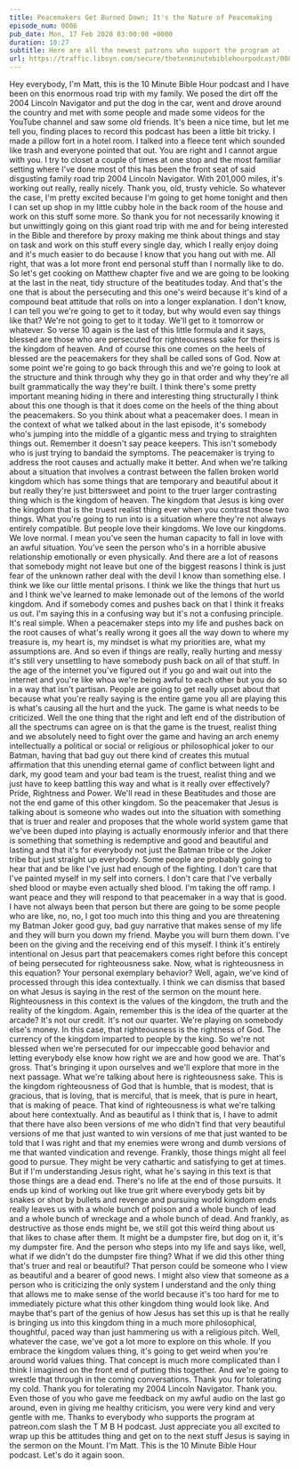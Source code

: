 ```yaml
---
title: Peacemakers Get Burned Down; It's the Nature of Peacemaking
episode_num: 0086
pub_date: Mon, 17 Feb 2020 03:00:00 +0000
duration: 10:27
subtitle: Here are all the newest patrons who support the program at  - Choufleur 235, Nathan Lynix, Noah Watson, Brent Stone, Craig Radford, and Justin. You're the reason I can do this!    Music rotation written and performed by Jeff Foote.
url: https://traffic.libsyn.com/secure/thetenminutebiblehourpodcast/0086_-_Final.mp3
---
```


 Hey everybody, I'm Matt, this is the 10 Minute Bible Hour podcast and I have been on this enormous road trip with my family. We posed the dirt off the 2004 Lincoln Navigator and put the dog in the car, went and drove around the country and met with some people and made some videos for the YouTube channel and saw some old friends. It's been a nice time, but let me tell you, finding places to record this podcast has been a little bit tricky. I made a pillow fort in a hotel room. I talked into a fleece tent which sounded like trash and everyone pointed that out. You are right and I cannot argue with you. I try to closet a couple of times at one stop and the most familiar setting where I've done most of this has been the front seat of said disgusting family road trip 2004 Lincoln Navigator. With 201,000 miles, it's working out really, really nicely. Thank you, old, trusty vehicle. So whatever the case, I'm pretty excited because I'm going to get home tonight and then I can set up shop in my little cubby hole in the back room of the house and work on this stuff some more. So thank you for not necessarily knowing it but unwittingly going on this giant road trip with me and for being interested in the Bible and therefore by proxy making me think about things and stay on task and work on this stuff every single day, which I really enjoy doing and it's much easier to do because I know that you hang out with me. All right, that was a lot more front end personal stuff than I normally like to do. So let's get cooking on Matthew chapter five and we are going to be looking at the last in the neat, tidy structure of the beatitudes today. And that's the one that is about the persecuting and this one's weird because it's kind of a compound beat attitude that rolls on into a longer explanation. I don't know, I can tell you we're going to get to it today, but why would even say things like that? We're not going to get to it today. We'll get to it tomorrow or whatever. So verse 10 again is the last of this little formula and it says, blessed are those who are persecuted for righteousness sake for theirs is the kingdom of heaven. And of course this one comes on the heels of blessed are the peacemakers for they shall be called sons of God. Now at some point we're going to go back through this and we're going to look at the structure and think through why they go in that order and why they're all built grammatically the way they're built. I think there's some pretty important meaning hiding in there and interesting thing structurally I think about this one though is that it does come on the heels of the thing about the peacemakers. So you think about what a peacemaker does. I mean in the context of what we talked about in the last episode, it's somebody who's jumping into the middle of a gigantic mess and trying to straighten things out. Remember it doesn't say peace keepers. This isn't somebody who is just trying to bandaid the symptoms. The peacemaker is trying to address the root causes and actually make it better. And when we're talking about a situation that involves a contrast between the fallen broken world kingdom which has some things that are temporary and beautiful about it but really they're just bittersweet and point to the truer larger contrasting thing which is the kingdom of heaven. The kingdom that Jesus is king over the kingdom that is the truest realist thing ever when you contrast those two things. What you're going to run into is a situation where they're not always entirely compatible. But people love their kingdoms. We love our kingdoms. We love normal. I mean you've seen the human capacity to fall in love with an awful situation. You've seen the person who's in a horrible abusive relationship emotionally or even physically. And there are a lot of reasons that somebody might not leave but one of the biggest reasons I think is just fear of the unknown rather deal with the devil I know than something else. I think we like our little mental prisons. I think we like the things that hurt us and I think we've learned to make lemonade out of the lemons of the world kingdom. And if somebody comes and pushes back on that I think it freaks us out. I'm saying this in a confusing way but it's not a confusing principle. It's real simple. When a peacemaker steps into my life and pushes back on the root causes of what's really wrong it goes all the way down to where my treasure is, my heart is, my mindset is what my priorities are, what my assumptions are. And so even if things are really, really hurting and messy it's still very unsettling to have somebody push back on all of that stuff. In the age of the internet you've figured out if you go and wait out into the internet and you're like whoa we're being awful to each other but you do so in a way that isn't partisan. People are going to get really upset about that because what you're really saying is the entire game you all are playing this is what's causing all the hurt and the yuck. The game is what needs to be criticized. Well the one thing that the right and left end of the distribution of all the spectrums can agree on is that the game is the truest, realist thing and we absolutely need to fight over the game and having an arch enemy intellectually a political or social or religious or philosophical joker to our Batman, having that bad guy out there kind of creates this mutual affirmation that this unending eternal game of conflict between light and dark, my good team and your bad team is the truest, realist thing and we just have to keep battling this way and what is it really over effectively? Pride, Rightness and Power. We'll read in these Beatitudes and those are not the end game of this other kingdom. So the peacemaker that Jesus is talking about is someone who wades out into the situation with something that is truer and realer and proposes that the whole world system game that we've been duped into playing is actually enormously inferior and that there is something that something is redemptive and good and beautiful and lasting and that it's for everybody not just the Batman tribe or the Joker tribe but just straight up everybody. Some people are probably going to hear that and be like I've just had enough of the fighting. I don't care that I've painted myself in my self into corners. I don't care that I've verbally shed blood or maybe even actually shed blood. I'm taking the off ramp. I want peace and they will respond to that peacemaker in a way that is good. I have not always been that person but there are going to be some people who are like, no, no, I got too much into this thing and you are threatening my Batman Joker good guy, bad guy narrative that makes sense of my life and they will burn you down my friend. Maybe you will burn them down. I've been on the giving and the receiving end of this myself. I think it's entirely intentional on Jesus part that peacemakers comes right before this concept of being persecuted for righteousness sake. Now, what is righteousness in this equation? Your personal exemplary behavior? Well, again, we've kind of processed through this idea contextually. I think we can dismiss that based on what Jesus is saying in the rest of the sermon on the mount here. Righteousness in this context is the values of the kingdom, the truth and the reality of the kingdom. Again, remember this is the idea of the quarter at the arcade? It's not our credit. It's not our quarter. We're playing on somebody else's money. In this case, that righteousness is the rightness of God. The currency of the kingdom imparted to people by the king. So we're not blessed when we're persecuted for our impeccable good behavior and letting everybody else know how right we are and how good we are. That's gross. That's bringing it upon ourselves and we'll explore that more in the next passage. What we're talking about here is righteousness sake. This is the kingdom righteousness of God that is humble, that is modest, that is gracious, that is loving, that is merciful, that is meek, that is pure in heart, that is making of peace. That kind of righteousness is what we're talking about here contextually. And as beautiful as I think that is, I have to admit that there have also been versions of me who didn't find that very beautiful versions of me that just wanted to win versions of me that just wanted to be told that I was right and that my enemies were wrong and dumb versions of me that wanted vindication and revenge. Frankly, those things might all feel good to pursue. They might be very cathartic and satisfying to get at times. But if I'm understanding Jesus right, what he's saying in this text is that those things are a dead end. There's no life at the end of those pursuits. It ends up kind of working out like true grit where everybody gets bit by snakes or shot by bullets and revenge and pursuing world kingdom ends really leaves us with a whole bunch of poison and a whole bunch of lead and a whole bunch of wreckage and a whole bunch of dead. And frankly, as destructive as those ends might be, we still got this weird thing about us that likes to chase after them. It might be a dumpster fire, but dog on it, it's my dumpster fire. And the person who steps into my life and says like, well, what if we didn't do the dumpster fire thing? What if we did this other thing that's truer and real or beautiful? That person could be someone who I view as beautiful and a bearer of good news. I might also view that someone as a person who is criticizing the only system I understand and the only thing that allows me to make sense of the world because it's too hard for me to immediately picture what this other kingdom thing would look like. And maybe that's part of the genius of how Jesus has set this up is that he really is bringing us into this kingdom thing in a much more philosophical, thoughtful, paced way than just hammering us with a religious pitch. Well, whatever the case, we've got a lot more to explore on this whole. If you embrace the kingdom values thing, it's going to get weird when you're around world values thing. That concept is much more complicated than I think I imagined on the front end of putting this together. And we're going to wrestle that through in the coming conversations. Thank you for tolerating my cold. Thank you for tolerating my 2004 Lincoln Navigator. Thank you. Even those of you who gave me feedback on my awful audio on the last go around, even in giving me healthy criticism, you were very kind and very gentle with me. Thanks to everybody who supports the program at patreon.com slash the T M B H podcast. Just appreciate you all excited to wrap up this be attitudes thing and get on to the next stuff Jesus is saying in the sermon on the Mount. I'm Matt. This is the 10 Minute Bible Hour podcast. Let's do it again soon.